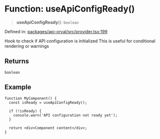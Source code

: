 # Function: useApiConfigReady()

> **useApiConfigReady**(): `boolean`

Defined in: [packages/api-orval/src/provider.tsx:199](https://github.com/the-inconvenience-store/mono-example/blob/d567288f2dff3ffa4a2fdf7eb46acac0b7cd0929/packages/api-orval/src/provider.tsx#L199)

Hook to check if API configuration is initialized
This is useful for conditional rendering or warnings

## Returns

`boolean`

## Example

```tsx
function MyComponent() {
  const isReady = useApiConfigReady();
  
  if (!isReady) {
    console.warn('API configuration not ready yet');
  }
  
  return <div>Component content</div>;
}
```
